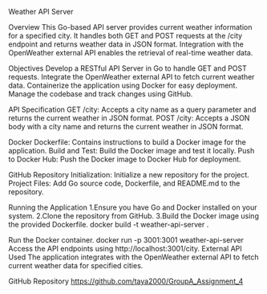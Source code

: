 Weather API Server

Overview
This Go-based API server provides current weather information for a specified city. It handles both GET and POST requests at the /city endpoint and returns weather data in JSON format. Integration with the OpenWeather external API enables the retrieval of real-time weather data.

Objectives
Develop a RESTful API Server in Go to handle GET and POST requests.
Integrate the OpenWeather external API to fetch current weather data.
Containerize the application using Docker for easy deployment.
Manage the codebase and track changes using GitHub.

API Specification
GET /city: Accepts a city name as a query parameter and returns the current weather in JSON format.
POST /city: Accepts a JSON body with a city name and returns the current weather in JSON format.


Docker
Dockerfile: Contains instructions to build a Docker image for the application.
Build and Test: Build the Docker image and test it locally.
Push to Docker Hub: Push the Docker image to Docker Hub for deployment.


GitHub
Repository Initialization: Initialize a new repository for the project.
Project Files: Add Go source code, Dockerfile, and README.md to the repository.

Running the Application
1.Ensure you have Go and Docker installed on your system.
2.Clone the repository from GitHub.
3.Build the Docker image using the provided Dockerfile.
docker build -t weather-api-server .

Run the Docker container.
docker run -p 3001:3001 weather-api-server
Access the API endpoints using http://localhost:3001/city.
External API Used
The application integrates with the OpenWeather external API to fetch current weather data for specified cities.

GitHub Repository
https://github.com/taya2000/GroupA_Assignment_4